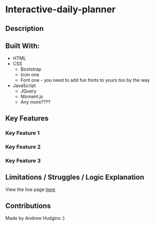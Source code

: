 # Interactive-daily-planner
## Description

## Built With:
* HTML
* CSS
    * Bootstrap
    * Icon one
    * Font one - you need to add fun fonts to yours too by the way
* JavaScript
    * JQuery
    * Moment.js
    * Any more????

## Key Features
### Key Feature 1

### Key Feature 2

### Key Feature 3

## Limitations / Struggles / Logic Explanation

View the live page [here](https://ahudg.github.io/Interactive-daily-planner/)

## Contributions
Made by Andrew Hudgins :)